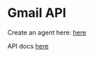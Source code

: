 # Gmail API

Create an agent here: [here](https://console.cloud.google.com/apis/library/gmail.googleapis.com)

API docs [here](https://developers.google.com/gmail/api/quickstart/python)